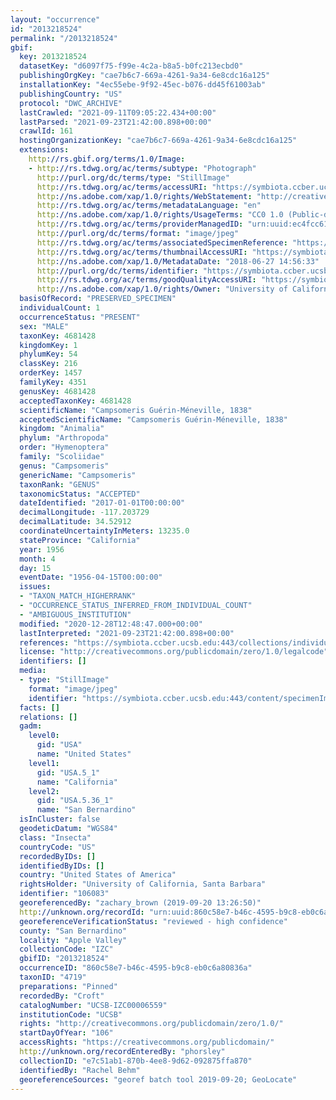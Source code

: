 ```yaml
---
layout: "occurrence"
id: "2013218524"
permalink: "/2013218524"
gbif:
  key: 2013218524
  datasetKey: "d6097f75-f99e-4c2a-b8a5-b0fc213ecbd0"
  publishingOrgKey: "cae7b6c7-669a-4261-9a34-6e8cdc16a125"
  installationKey: "4ec55ebe-9f92-45ec-b076-dd45f61003ab"
  publishingCountry: "US"
  protocol: "DWC_ARCHIVE"
  lastCrawled: "2021-09-11T09:05:22.434+00:00"
  lastParsed: "2021-09-23T21:42:00.898+00:00"
  crawlId: 161
  hostingOrganizationKey: "cae7b6c7-669a-4261-9a34-6e8cdc16a125"
  extensions:
    http://rs.gbif.org/terms/1.0/Image:
    - http://rs.tdwg.org/ac/terms/subtype: "Photograph"
      http://purl.org/dc/terms/type: "StillImage"
      http://rs.tdwg.org/ac/terms/accessURI: "https://symbiota.ccber.ucsb.edu:443/content/specimenImages/UCSB_IZC/UCSB-IZC00006/UCSB-IZC00006559.jpg"
      http://ns.adobe.com/xap/1.0/rights/WebStatement: "http://creativecommons.org/publicdomain/zero/1.0/"
      http://rs.tdwg.org/ac/terms/metadataLanguage: "en"
      http://ns.adobe.com/xap/1.0/rights/UsageTerms: "CC0 1.0 (Public-domain)"
      http://rs.tdwg.org/ac/terms/providerManagedID: "urn:uuid:ec4fcc61-8867-476e-8c84-09b5a7c219f0"
      http://purl.org/dc/terms/format: "image/jpeg"
      http://rs.tdwg.org/ac/terms/associatedSpecimenReference: "https://symbiota.ccber.ucsb.edu:443/collections/individual/index.php?occid=106083"
      http://rs.tdwg.org/ac/terms/thumbnailAccessURI: "https://symbiota.ccber.ucsb.edu:443/content/specimenImages/UCSB_IZC/UCSB-IZC00006/UCSB-IZC00006559_tn.jpg"
      http://ns.adobe.com/xap/1.0/MetadataDate: "2018-06-27 14:56:33"
      http://purl.org/dc/terms/identifier: "https://symbiota.ccber.ucsb.edu:443/content/specimenImages/UCSB_IZC/UCSB-IZC00006/UCSB-IZC00006559.jpg"
      http://rs.tdwg.org/ac/terms/goodQualityAccessURI: "https://symbiota.ccber.ucsb.edu:443/content/specimenImages/UCSB_IZC/UCSB-IZC00006/UCSB-IZC00006559.jpg"
      http://ns.adobe.com/xap/1.0/rights/Owner: "University of California, Santa Barbara"
  basisOfRecord: "PRESERVED_SPECIMEN"
  individualCount: 1
  occurrenceStatus: "PRESENT"
  sex: "MALE"
  taxonKey: 4681428
  kingdomKey: 1
  phylumKey: 54
  classKey: 216
  orderKey: 1457
  familyKey: 4351
  genusKey: 4681428
  acceptedTaxonKey: 4681428
  scientificName: "Campsomeris Guérin-Méneville, 1838"
  acceptedScientificName: "Campsomeris Guérin-Méneville, 1838"
  kingdom: "Animalia"
  phylum: "Arthropoda"
  order: "Hymenoptera"
  family: "Scoliidae"
  genus: "Campsomeris"
  genericName: "Campsomeris"
  taxonRank: "GENUS"
  taxonomicStatus: "ACCEPTED"
  dateIdentified: "2017-01-01T00:00:00"
  decimalLongitude: -117.203729
  decimalLatitude: 34.52912
  coordinateUncertaintyInMeters: 13235.0
  stateProvince: "California"
  year: 1956
  month: 4
  day: 15
  eventDate: "1956-04-15T00:00:00"
  issues:
  - "TAXON_MATCH_HIGHERRANK"
  - "OCCURRENCE_STATUS_INFERRED_FROM_INDIVIDUAL_COUNT"
  - "AMBIGUOUS_INSTITUTION"
  modified: "2020-12-28T12:48:47.000+00:00"
  lastInterpreted: "2021-09-23T21:42:00.898+00:00"
  references: "https://symbiota.ccber.ucsb.edu:443/collections/individual/index.php?occid=106083"
  license: "http://creativecommons.org/publicdomain/zero/1.0/legalcode"
  identifiers: []
  media:
  - type: "StillImage"
    format: "image/jpeg"
    identifier: "https://symbiota.ccber.ucsb.edu:443/content/specimenImages/UCSB_IZC/UCSB-IZC00006/UCSB-IZC00006559.jpg"
  facts: []
  relations: []
  gadm:
    level0:
      gid: "USA"
      name: "United States"
    level1:
      gid: "USA.5_1"
      name: "California"
    level2:
      gid: "USA.5.36_1"
      name: "San Bernardino"
  isInCluster: false
  geodeticDatum: "WGS84"
  class: "Insecta"
  countryCode: "US"
  recordedByIDs: []
  identifiedByIDs: []
  country: "United States of America"
  rightsHolder: "University of California, Santa Barbara"
  identifier: "106083"
  georeferencedBy: "zachary_brown (2019-09-20 13:26:50)"
  http://unknown.org/recordId: "urn:uuid:860c58e7-b46c-4595-b9c8-eb0c6a80836a"
  georeferenceVerificationStatus: "reviewed - high confidence"
  county: "San Bernardino"
  locality: "Apple Valley"
  collectionCode: "IZC"
  gbifID: "2013218524"
  occurrenceID: "860c58e7-b46c-4595-b9c8-eb0c6a80836a"
  taxonID: "4719"
  preparations: "Pinned"
  recordedBy: "Croft"
  catalogNumber: "UCSB-IZC00006559"
  institutionCode: "UCSB"
  rights: "http://creativecommons.org/publicdomain/zero/1.0/"
  startDayOfYear: "106"
  accessRights: "https://creativecommons.org/publicdomain/"
  http://unknown.org/recordEnteredBy: "phorsley"
  collectionID: "e7c51ab1-870b-4ee8-9d62-092875ffa870"
  identifiedBy: "Rachel Behm"
  georeferenceSources: "georef batch tool 2019-09-20; GeoLocate"
---
```

